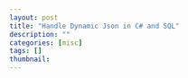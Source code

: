 ```yaml
---
layout: post
title: "Handle Dynamic Json in C# and SQL"
description: ""
categories: [misc]
tags: []
thumbnail:
---
```


